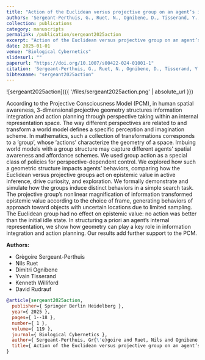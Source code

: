 ```yaml
---
title: "Action of the Euclidean versus projective group on an agent’s internal space in curiosity driven exploration"
authors: 'Sergeant-Perthuis, G., Ruet, N., Ognibene, D., Tisserand, Y., Williford, K. & Rudrauf, D.'
collection: publications
category: manuscripts
permalink: /publication/sergeant2025action
excerpt: "Action of the Euclidean versus projective group on an agent’s internal space in curiosity driven exploration"
date: 2025-01-01
venue: "Biological Cybernetics"
slidesurl: ""
paperurl: "https://doi.org/10.1007/s00422-024-01001-1"
citation: 'Sergeant-Perthuis, G., Ruet, N., Ognibene, D., Tisserand, Y., Williford, K. & Rudrauf, D. (2025). "Action of the Euclidean versus projective group on an agent’s internal space in curiosity driven exploration." Biological Cybernetics, 119(1). 1--18.'
bibtexname: "sergeant2025action"
---
```



![sergeant2025action]({{ '/files/sergeant2025action.png' | absolute_url }})

According to the Projective Consciousness Model (PCM), in human spatial awareness, 3-dimensional projective geometry structures information integration and action planning through perspective taking within an internal representation space. The way different perspectives are related to and transform a world model defines a specific perception and imagination scheme. In mathematics, such a collection of transformations corresponds to a ‘group’, whose ‘actions’ characterize the geometry of a space. Imbuing world models with a group structure may capture different agents’ spatial awareness and affordance schemes. We used group action as a special class of policies for perspective-dependent control. We explored how such a geometric structure impacts agents’ behaviors, comparing how the Euclidean versus projective groups act on epistemic value in active inference, drive curiosity, and exploration. We formally demonstrate and simulate how the groups induce distinct behaviors in a simple search task. The projective group’s nonlinear magnification of information transformed epistemic value according to the choice of frame, generating behaviors of approach toward objects with uncertain locations due to limited sampling. The Euclidean group had no effect on epistemic value: no action was better than the initial idle state. In structuring a priori an agent’s internal representation, we show how geometry can play a key role in information integration and action planning. Our results add further support to the PCM.


**Authors:**
 - Grègoire Sergeant-Perthuis
 - Nils Ruet
 - Dimitri Ognibene
 - Yvain Tisserand
 - Kenneth Williford
 - David Rudrauf

```bibtex
@article{sergeant2025action,
  publisher={ Springer Berlin Heidelberg },
  year={ 2025 },
  pages={ 1--18 },
  number={ 1 },
  volume={ 119 },
  journal={ Biological Cybernetics },
  author={ Sergeant-Perthuis, Gr{\'e}goire and Ruet, Nils and Ognibene, Dimitri and Tisserand, Yvain and Williford, Kenneth and Rudrauf, David },
  title={ Action of the Euclidean versus projective group on an agent’s internal space in curiosity driven exploration },
}
```
